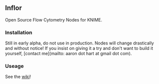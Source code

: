 Inflor
--------------------------------------------
Open Source Flow Cytometry Nodes for KNIME.


### Installation
Still in early alpha, do not use in production. Nodes will change drastically and without notice! If you insist on giving it a try and don't want to build it yourself, [contact me](mailto: aaron dot hart at gmail dot com).

### Useage 
See the [wiki](https://github.com/AaronNHart/Inflor/wiki)!
